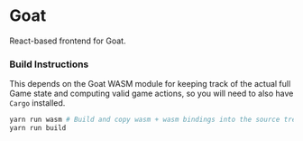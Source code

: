 # Goat

React-based frontend for Goat.

### Build Instructions

This depends on the Goat WASM module for keeping track of the actual full Game state and computing
valid game actions, so you will need to also have `Cargo` installed.

```bash
yarn run wasm # Build and copy wasm + wasm bindings into the source tree.
yarn run build
```
